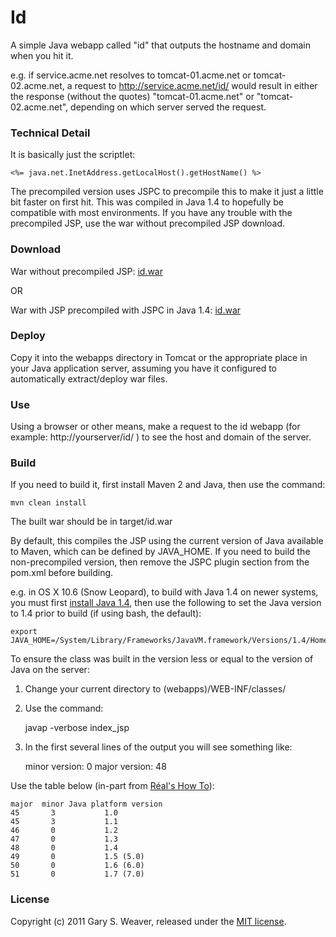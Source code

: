 Id
=====

A simple Java webapp called "id" that outputs the hostname and domain when you hit it.

e.g. if service.acme.net resolves to tomcat-01.acme.net or tomcat-02.acme.net, a request to http://service.acme.net/id/ would result in either the response (without the quotes) "tomcat-01.acme.net" or "tomcat-02.acme.net", depending on which server served the request.

### Technical Detail

It is basically just the scriptlet:

    <%= java.net.InetAddress.getLocalHost().getHostName() %>

The precompiled version uses JSPC to precompile this to make it just a little bit faster on first hit. This was compiled in Java 1.4 to hopefully be compatible with most environments. If you have any trouble with the precompiled JSP, use the war without precompiled JSP download.

### Download

War without precompiled JSP: [id.war][war]

OR

War with JSP precompiled with JSPC in Java 1.4: [id.war][jspc]

### Deploy

Copy it into the webapps directory in Tomcat or the appropriate place in your Java application server, assuming you have it configured to automatically extract/deploy war files.

### Use

Using a browser or other means, make a request to the id webapp (for example: http://yourserver/id/ ) to see the host and domain of the server.

### Build

If you need to build it, first install Maven 2 and Java, then use the command:

    mvn clean install
    
The built war should be in target/id.war

By default, this compiles the JSP using the current version of Java available to Maven, which can be defined by JAVA_HOME. If you need to build the non-precompiled version, then remove the JSPC plugin section from the pom.xml before building.

e.g. in OS X 10.6 (Snow Leopard), to build with Java 1.4 on newer systems, you must first [install Java 1.4][java4snowleopard], then use the following to set the Java version to 1.4 prior to build (if using bash, the default):

    export JAVA_HOME=/System/Library/Frameworks/JavaVM.framework/Versions/1.4/Home/

To ensure the class was built in the version less or equal to the version of Java on the server:

1. Change your current directory to (webapps)/WEB-INF/classes/
2. Use the command:

    javap -verbose index_jsp

3. In the first several lines of the output you will see something like:

    minor version: 0
    major version: 48

Use the table below (in-part from [Réal's How To][javaclassversion]):

    major  minor Java platform version 
    45       3           1.0
    45       3           1.1
    46       0           1.2
    47       0           1.3
    48       0           1.4
    49       0           1.5 (5.0)
    50       0           1.6 (6.0)
    51       0           1.7 (7.0)

### License

Copyright (c) 2011 Gary S. Weaver, released under the [MIT license][lic].

[war]: https://github.com/garysweaver/id/raw/master/dist/notcompiled/id.war
[jspc]: https://github.com/garysweaver/id/raw/master/dist/compiled/id.war
[java4snowleopard]: http://tedwise.com/2009/09/25/using-java-1-5-and-java-1-4-on-snow-leopard/
[javaclassversion]: http://www.rgagnon.com/javadetails/java-0544.html
[lic]: http://github.com/garysweaver/id/blob/master/LICENSE
